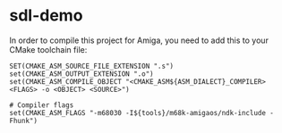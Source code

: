 # sdl-demo

In order to compile this project for Amiga, you need to add this to your CMake toolchain file:
```
SET(CMAKE_ASM_SOURCE_FILE_EXTENSION ".s")
set(CMAKE_ASM_OUTPUT_EXTENSION ".o")
set(CMAKE_ASM_COMPILE_OBJECT "<CMAKE_ASM${ASM_DIALECT}_COMPILER> <FLAGS> -o <OBJECT> <SOURCE>")

# Compiler flags
set(CMAKE_ASM_FLAGS "-m68030 -I${tools}/m68k-amigaos/ndk-include -Fhunk")

```
